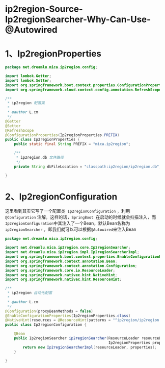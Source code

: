 # ip2region-Source-Ip2regionSearcher-Why-Can-Use-@Autowired

# 1、Ip2regionProperties

```java
package net.dreamlu.mica.ip2region.config;

import lombok.Getter;
import lombok.Setter;
import org.springframework.boot.context.properties.ConfigurationProperties;
import org.springframework.cloud.context.config.annotation.RefreshScope;

/**
 * ip2region 配置类
 *
 * @author L.cm
 */
@Getter
@Setter
@RefreshScope
@ConfigurationProperties(Ip2regionProperties.PREFIX)
public class Ip2regionProperties {
	public static final String PREFIX = "mica.ip2region";

	/**
	 * ip2region.db 文件路径
	 */
	private String dbFileLocation = "classpath:ip2region/ip2region.db";

}

```

# 2、Ip2regionConfiguration

这里看到其实它写了一个配置类` Ip2regionConfiguration` ，利用 `@Configuration` 注解，这样的话，`SpringBoot `在启动的时候就会扫描注入，而`Ip2regionConfiguration`中其注入了一个Bean，默认Bean名称为` ip2regionSearcher` ，即我们就可以可以根据` @Autowired `来注入Bean

```java
package net.dreamlu.mica.ip2region.config;

import net.dreamlu.mica.ip2region.core.Ip2regionSearcher;
import net.dreamlu.mica.ip2region.impl.Ip2regionSearcherImpl;
import org.springframework.boot.context.properties.EnableConfigurationProperties;
import org.springframework.context.annotation.Bean;
import org.springframework.context.annotation.Configuration;
import org.springframework.core.io.ResourceLoader;
import org.springframework.nativex.hint.NativeHint;
import org.springframework.nativex.hint.ResourceHint;

/**
 * ip2region 自动化配置
 *
 * @author L.cm
 */
@Configuration(proxyBeanMethods = false)
@EnableConfigurationProperties(Ip2regionProperties.class)
@NativeHint(resources = @ResourceHint(patterns = "^ip2region/ip2region.db"))
public class Ip2regionConfiguration {

	@Bean
	public Ip2regionSearcher ip2regionSearcher(ResourceLoader resourceLoader,
											   Ip2regionProperties properties) {
		return new Ip2regionSearcherImpl(resourceLoader, properties);
	}

}

```

